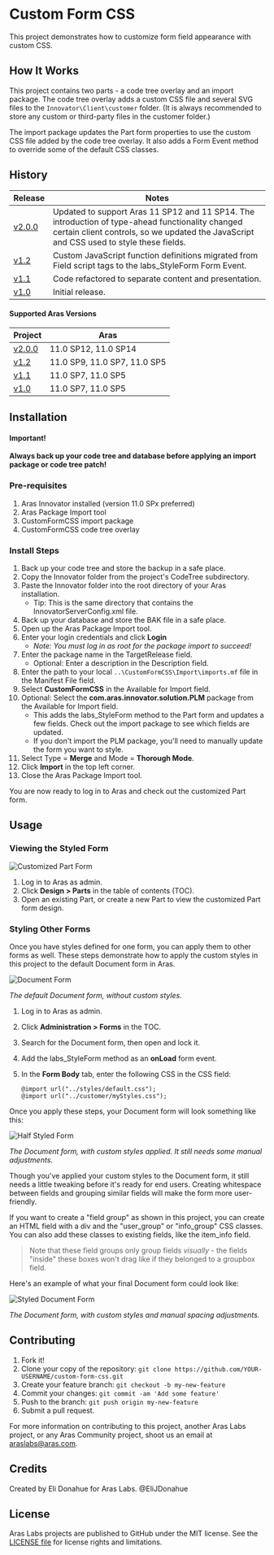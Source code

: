 # Custom Form CSS

This project demonstrates how to customize form field appearance with custom CSS.

## How It Works

This project contains two parts - a code tree overlay and an import package. The code tree overlay adds a custom CSS file and several SVG files to the `Innovator\Client\customer` folder. (It is always recommended to store any custom or third-party files in the customer folder.)

The import package updates the Part form properties to use the custom CSS file added by the code tree overlay. It also adds a Form Event method to override some of the default CSS classes.

## History

Release | Notes
--------|--------
[v2.0.0](https://github.com/ArasLabs/custom-form-css/releases/tag/v2.0.0) | Updated to support Aras 11 SP12 and 11 SP14. The introduction of type-ahead functionality changed certain client controls, so we updated the JavaScript and CSS used to style these fields.
[v1.2](https://github.com/ArasLabs/custom-form-css/releases/tag/v1.2) | Custom JavaScript function definitions migrated from Field script tags to the labs_StyleForm Form Event.
[v1.1](https://github.com/ArasLabs/custom-form-css/releases/tag/v1.1) | Code refactored to separate content and presentation.
[v1.0](https://github.com/ArasLabs/custom-form-css/releases/tag/v1.0) | Initial release.

#### Supported Aras Versions

Project | Aras
--------|------
[v2.0.0](https://github.com/ArasLabs/custom-form-css/releases/tag/v2.0.0) | 11.0 SP12, 11.0 SP14
[v1.2](https://github.com/ArasLabs/custom-form-css/releases/tag/v1.2) | 11.0 SP9, 11.0 SP7, 11.0 SP5
[v1.1](https://github.com/ArasLabs/custom-form-css/releases/tag/v1.1) | 11.0 SP7, 11.0 SP5
[v1.0](https://github.com/ArasLabs/custom-form-css/releases/tag/v1.0) | 11.0 SP7, 11.0 SP5

## Installation

#### Important!
**Always back up your code tree and database before applying an import package or code tree patch!**

### Pre-requisites

1. Aras Innovator installed (version 11.0 SPx preferred)
2. Aras Package Import tool
3. CustomFormCSS import package
4. CustomFormCSS code tree overlay

### Install Steps

1. Back up your code tree and store the backup in a safe place.
2. Copy the Innovator folder from the project's CodeTree subdirectory.
3. Paste the Innovator folder into the root directory of your Aras installation.
    * Tip: This is the same directory that contains the InnovatorServerConfig.xml file.
4. Back up your database and store the BAK file in a safe place.
5. Open up the Aras Package Import tool.
6. Enter your login credentials and click **Login**
    * _Note: You must log in as root for the package import to succeed!_
7. Enter the package name in the TargetRelease field.
    * Optional: Enter a description in the Description field.
8. Enter the path to your local `..\CustomFormCSS\Import\imports.mf` file in the Manifest File field.
9. Select **CustomFormCSS** in the Available for Import field.
10. Optional: Select the **com.aras.innovator.solution.PLM** package from the Available for Import field. 
    * This adds the labs_StyleForm method to the Part form and updates a few fields. Check out the import package to see which fields are updated. 
    * If you don't import the PLM package, you'll need to manually update the form you want to style.
10. Select Type = **Merge** and Mode = **Thorough Mode**.
11. Click **Import** in the top left corner.
12. Close the Aras Package Import tool.

You are now ready to log in to Aras and check out the customized Part form.

## Usage

### Viewing the Styled Form

![Customized Part Form](./Screenshots/custom_part_form.PNG)

1. Log in to Aras as admin.
2. Click **Design > Parts** in the table of contents (TOC).
3. Open an existing Part, or create a new Part to view the customized Part form design. 

### Styling Other Forms

Once you have styles defined for one form, you can apply them to other forms as well. These steps demonstrate how to apply the custom styles in this project to the default Document form in Aras.

![Document Form](./Screenshots/document_form.png)

*The default Document form, without custom styles.*

1. Log in to Aras as admin.
2. Click **Administration > Forms** in the TOC.
3. Search for the Document form, then open and lock it.
4. Add the labs_StyleForm method as an **onLoad** form event.
5. In the **Form Body** tab, enter the following CSS in the CSS field:

    ```(css)
    @import url("../styles/default.css"); 
    @import url("../customer/myStyles.css");
    ```

Once you apply these steps, your Document form will look something like this:

![Half Styled Form](./Screenshots/half_styled_form.png)

*The Document form, with custom styles applied. It still needs some manual adjustments.*

Though you've applied your custom styles to the Document form, it still needs a little tweaking before it's ready for end users. Creating whitespace between fields and grouping similar fields will make the form more user-friendly. 

If you want to create a "field group" as shown in this project, you can create an HTML field with a div and the "user_group" or "info_group" CSS classes. You can also add these classes to existing fields, like the item_info field. 

>Note that these field groups only group fields *visually* - the fields "inside" these boxes won't drag like if they belonged to a groupbox field.

Here's an example of what your final Document form could look like:

![Styled Document Form](./Screenshots/styled_document_form.png)

*The Document form, with custom styles and manual spacing adjustments.*

## Contributing

1. Fork it!
2. Clone your copy of the repository: `git clone https://github.com/YOUR-USERNAME/custom-form-css.git`
3. Create your feature branch: `git checkout -b my-new-feature`
4. Commit your changes: `git commit -am 'Add some feature'`
5. Push to the branch: `git push origin my-new-feature`
6. Submit a pull request.

For more information on contributing to this project, another Aras Labs project, or any Aras Community project, shoot us an email at araslabs@aras.com.

## Credits

Created by Eli Donahue for Aras Labs. @EliJDonahue

## License

Aras Labs projects are published to GitHub under the MIT license. See the [LICENSE file](./LICENSE.md) for license rights and limitations.
